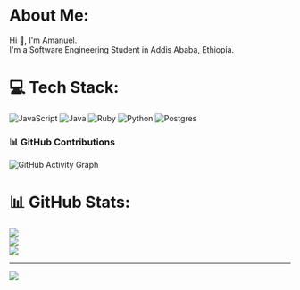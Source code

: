 # About Me:
Hi 👋, I'm Amanuel.<br>I'm a Software Engineering Student in Addis Ababa, Ethiopia.


# 💻 Tech Stack:
![JavaScript](https://img.shields.io/badge/javascript-%23323330.svg?style=flat&logo=javascript&logoColor=%23F7DF1E) ![Java](https://img.shields.io/badge/java-%23ED8B00.svg?style=flat&logo=openjdk&logoColor=white) ![Ruby](https://img.shields.io/badge/ruby-%23CC342D.svg?style=flat&logo=ruby&logoColor=white) ![Python](https://img.shields.io/badge/python-3670A0?style=flat&logo=python&logoColor=ffdd54) ![Postgres](https://img.shields.io/badge/postgres-%23316192.svg?style=flat&logo=postgresql&logoColor=white)

### 📊 GitHub Contributions

![GitHub Activity Graph](https://activity-graph.herokuapp.com/graph?username=amanuelberhane&theme=github)

# 📊 GitHub Stats:
![](https://github-readme-stats.vercel.app/api?username=AmanuelBerhane&theme=dark&hide_border=true&include_all_commits=true&count_private=true)<br/>
![](https://nirzak-streak-stats.vercel.app/?user=AmanuelBerhane&theme=dark&hide_border=true)<br/>
![](https://github-readme-stats.vercel.app/api/top-langs/?username=AmanuelBerhane&theme=dark&hide_border=true&include_all_commits=true&count_private=true&layout=compact)

---
[![](https://visitcount.itsvg.in/api?id=AmanuelBerhane&icon=0&color=0)](https://visitcount.itsvg.in)

<!-- Proudly created with GPRM ( https://gprm.itsvg.in ) -->
